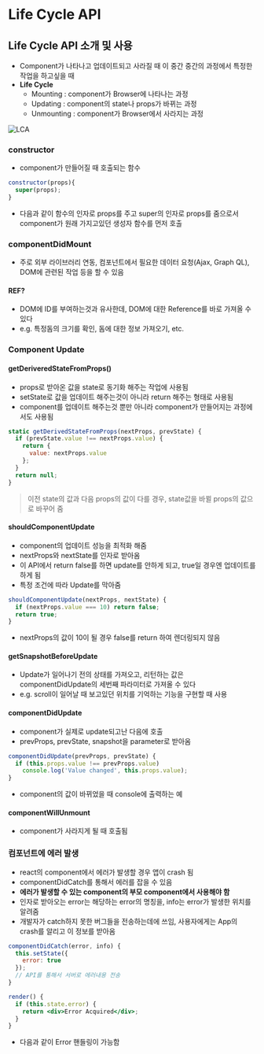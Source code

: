 # Life Cycle API
## Life Cycle API 소개 및 사용
- Component가 나타나고 업데이트되고 사라질 때 이 중간 중간의 과정에서 특정한 작업을 하고싶을 때
- **Life Cycle**
  - Mounting : component가 Browser에 나타나는 과정
  - Updating : component의 state나 props가 바뀌는 과정
  - Unmounting : component가 Browser에서 사라지는 과정

![LCA](https://cdn-images-1.medium.com/max/1674/1*cEWErpe-oY-_S1dOaT1NtA.jpeg)

### constructor 
- component가 만들어질 때 호출되는 함수
```jsx
constructor(props){
  super(props);
}
```
- 다음과 같이 함수의 인자로 props를 주고 super의 인자로 props를 줌으로서 component가 원래 가지고있던 생성자 함수를 먼저 호출

### componentDidMount
- 주로 외부 라이브러리 연동, 컴포넌트에서 필요한 데이터 요청(Ajax, Graph QL), DOM에 관련된 작업 등을 할 수 있음

#### REF?
- DOM에 ID를 부여하는것과 유사한데, DOM에 대한 Reference를 바로 가져올 수 있다
- e.g. 특정돔의 크기를 확인, 돔에 대한 정보 가져오기, etc.

### Component Update
#### getDeriveredStateFromProps()
- props로 받아온 값을 state로 동기화 해주는 작업에 사용됨
- setState로 값을 업데이트 해주는것이 아니라 return 해주는 형태로 사용됨
- component를 업데이트 해주는것 뿐만 아니라 component가 만들어지는 과정에서도 사용됨
```jsx
static getDerivedStateFromProps(nextProps, prevState) {
  if (prevState.value !== nextProps.value) {
    return {
      value: nextProps.value
    };
  }
  return null;
}
```
> 이전 state의 값과 다음 props의 값이 다를 경우, state값을 바뀔 props의 값으로 바꾸어 줌

#### shouldComponentUpdate
- component의 업데이트 성능을 최적화 해줌
- nextProps와 nextState를 인자로 받아옴
- 이 API에서 return false를 하면 update를 안하게 되고, true일 경우엔 업데이트를 하게 됨
- 특정 조건에 따라 Update를 막아줌

```jsx
shouldComponentUpdate(nextProps, nextState) {
  if (nextProps.value === 10) return false;
  return true;
}
```
- nextProps의 값이 10이 될 경우 false를 return 하여 렌더링되지 않음

#### getSnapshotBeforeUpdate 
- Update가 일어나기 전의 상태를 가져오고, 리턴하는 값은 componentDidUpdate의 세번째 파라미터로 가져올 수 있다
- e.g. scroll이 일어날 때 보고있던 위치를 기억하는 기능을 구현할 때 사용

#### componentDidUpdate
- component가 실제로 update되고난 다음에 호출
- prevProps, prevState, snapshot을 parameter로 받아옴

```jsx
componentDidUpdate(prevProps, prevState) {
  if (this.props.value !== prevProps.value)
    console.log('Value changed', this.props.value);
}
```
- component의 값이 바뀌었을 때 console에 출력하는 예
  
#### componentWillUnmount
- component가 사라지게 될 때 호출됨

### 컴포넌트에 에러 발생
- react의 component에서 에러가 발생할 경우 앱이 crash 됨
- componentDidCatch를 통해서 에러를 잡을 수 있음
- **에러가 발생할 수 있는 component의 부모 component에서 사용해야 함**
- 인자로 받아오는 error는 해당하는 error의 명칭을, info는 error가 발생한 위치를 알려줌
- 개발자가 catch하지 못한 버그들을 전송하는데에 쓰임, 사용자에게는 App의 crash를 알리고 이 정보를 받아옴

```jsx
componentDidCatch(error, info) {
  this.setState({
    error: true
  });
  // API를 통해서 서버로 에러내용 전송
}

render() {
  if (this.state.error) {
    return <div>Error Acquired</div>;
  }
}
```
- 다음과 같이 Error 핸들링이 가능함